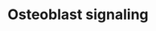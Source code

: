 ---
annotations:
- type: Cell Type Ontology
  value: osteoblast
- type: Pathway Ontology
  value: signaling pathway pertinent to development
- type: Pathway Ontology
  value: signaling pathway
authors:
- MaintBot
- Egonw
- Fehrhart
- L Dupuis
- Eweitz
description: ''
last-edited: 2021-05-21
organisms:
- Gallus gallus
redirect_from:
- /index.php/Pathway:WP837
- /instance/WP837
schema-jsonld:
- '@context': https://schema.org/
  '@id': https://wikipathways.github.io/pathways/WP837.html
  '@type': Dataset
  creator:
    '@type': Organization
    name: WikiPathways
  description: ''
  keywords:
  - PDGFB
  - TNFSF11
  - Osteocalcin
  - PTH1R
  - ITGB3
  - PDGF Ra/b
  - TNFRSF11B
  - Collagen 1
  - FGF23
  - NPT3
  - Vitamin D
  - ITGAV
  - Phosphate
  - IBSP
  - Vitmain D
  - PDGFRA
  - PDGF-BB
  - PDGFRB
  - Sodium
  - PTH
  license: CC0
  name: Osteoblast signaling
seo: CreativeWork
title: Osteoblast signaling
wpid: WP837
---